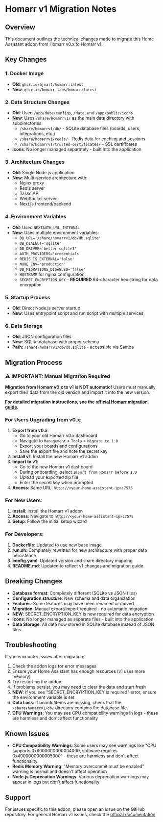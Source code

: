 # Homarr v1 Migration Notes

## Overview
This document outlines the technical changes made to migrate this Home Assistant addon from Homarr v0.x to Homarr v1.

## Key Changes

### 1. Docker Image
- **Old**: `ghcr.io/ajnart/homarr:latest`
- **New**: `ghcr.io/homarr-labs/homarr:latest`

### 2. Data Structure Changes
- **Old**: Used `/app/data/configs`, `/data`, and `/app/public/icons`
- **New**: Uses `/share/homarrv1/` as the main data directory with subdirectories:
  - `/share/homarrv1/db/` - SQLite database files (boards, users, integrations, etc.)
  - `/share/homarrv1/redis/` - Redis data for caching and sessions
  - `/share/homarrv1/trusted-certificates/` - SSL certificates
- **Icons**: No longer managed separately - built into the application

### 3. Architecture Changes
- **Old**: Single Node.js application
- **New**: Multi-service architecture with:
  - Nginx proxy
  - Redis server
  - Tasks API
  - WebSocket server
  - Next.js frontend/backend

### 4. Environment Variables
- **Old**: Used `NEXTAUTH_URL_INTERNAL`
- **New**: Uses multiple environment variables:
  - `DB_URL='/share/homarrv1/db/db.sqlite'`
  - `DB_DIALECT='sqlite'`
  - `DB_DRIVER='better-sqlite3'`
  - `AUTH_PROVIDERS='credentials'`
  - `REDIS_IS_EXTERNAL='false'`
  - `NODE_ENV='production'`
  - `DB_MIGRATIONS_DISABLED='false'`
  - `HOSTNAME` for nginx configuration
  - `SECRET_ENCRYPTION_KEY` - **REQUIRED** 64-character hex string for data encryption

### 5. Startup Process
- **Old**: Direct Node.js server startup
- **New**: Uses entrypoint script and run script with multiple services

### 6. Data Storage
- **Old**: JSON configuration files
- **New**: SQLite database with proper schema
- **Path**: `/share/homarrv1/db/db.sqlite` - accessible via Samba

## Migration Process

### ⚠️ IMPORTANT: Manual Migration Required
**Migration from Homarr v0.x to v1 is NOT automatic!** Users must manually export their data from the old version and import it into the new version.

**For detailed migration instructions, see the [official Homarr migration guide](https://homarr.dev/blog/2025/01/19/migration-guide-1.0/).**

### For Users Upgrading from v0.x:
1. **Export from v0.x**: 
   - Go to your old Homarr v0.x dashboard
   - Navigate to `Management` > `Tools` > `Migrate to 1.0`
   - Export your boards and configurations
   - Save the export file and note the secret key
2. **Install v1**: Install the new Homarr v1 addon
3. **Import to v1**: 
   - Go to the new Homarr v1 dashboard
   - During onboarding, select `Import from Homarr before 1.0`
   - Upload your exported zip file
   - Enter the secret key when prompted
4. **Access**: Same URL: `http://<your-home-assistant-ip>:7575`

### For New Users:
1. **Install**: Install the Homarr v1 addon
2. **Access**: Navigate to `http://<your-home-assistant-ip>:7575`
3. **Setup**: Follow the initial setup wizard

### For Developers:
1. **Dockerfile**: Updated to use new base image
2. **run.sh**: Completely rewritten for new architecture with proper data persistence
3. **config.yaml**: Updated version and share directory mapping
4. **README.md**: Updated to reflect v1 changes and migration guide

## Breaking Changes
- **Database format**: Completely different (SQLite vs JSON files)
- **Configuration structure**: New schema and data organization
- **Features**: Some features may have been renamed or moved
- **Migration**: Manual export/import required - no automatic migration
- **NEW**: SECRET_ENCRYPTION_KEY is now required for data encryption
- **Icons**: No longer managed as separate files - built into the application
- **Data Storage**: All data now stored in SQLite database instead of JSON files

## Troubleshooting
If you encounter issues after migration:
1. Check the addon logs for error messages
2. Ensure your Home Assistant has enough resources (v1 uses more memory)
3. Try restarting the addon
4. If problems persist, you may need to clear the data and start fresh
5. **NEW**: If you see "SECRET_ENCRYPTION_KEY is required" error, ensure the environment variable is set
6. **Data Loss**: If boards/items are missing, check that the `/share/homarrv1/db/` directory contains the database file
7. **CPU Warnings**: You may see CPU compatibility warnings in logs - these are harmless and don't affect functionality

## Known Issues
- **CPU Compatibility Warnings**: Some users may see warnings like "CPU supports 0x6000000000004000, software requires 0x4000000000005000" - these are harmless and don't affect functionality
- **Redis Memory Warning**: "Memory overcommit must be enabled" warning is normal and doesn't affect operation
- **Node.js Deprecation Warnings**: Various deprecation warnings may appear in logs but don't affect functionality

## Support
For issues specific to this addon, please open an issue on the GitHub repository.
For general Homarr v1 issues, check the [official documentation](https://homarr.dev/docs/).
